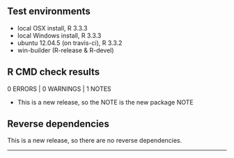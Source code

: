 ## Test environments
* local OSX install, R 3.3.3
* local Windows install, R 3.3.3
* ubuntu 12.04.5 (on travis-ci), R 3.3.2
* win-builder (R-release & R-devel)

## R CMD check results

0 ERRORS | 0 WARNINGS | 1 NOTES


* This is a new release, so the NOTE is the new package NOTE

## Reverse dependencies

This is a new release, so there are no reverse dependencies.

---
